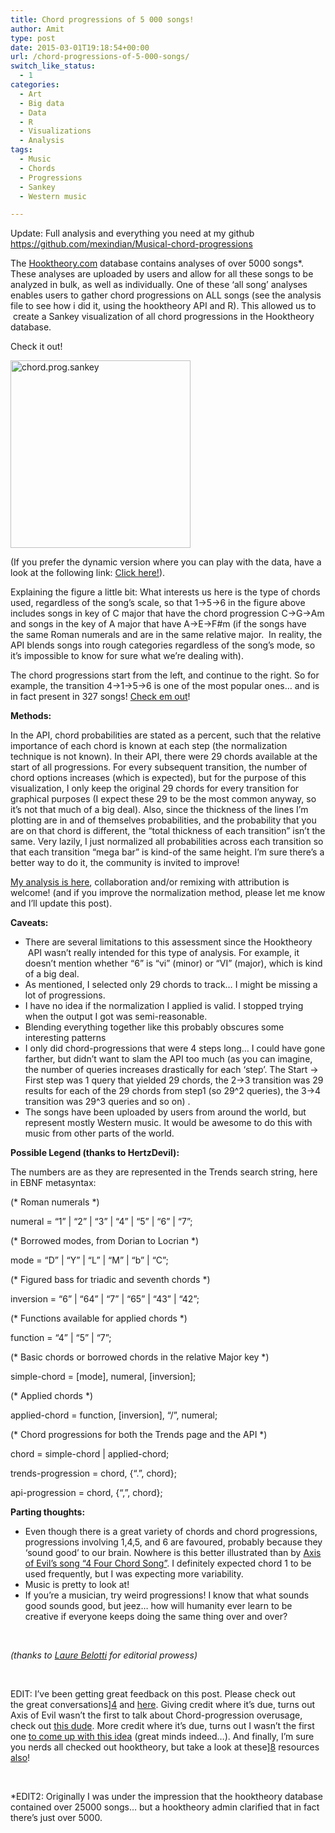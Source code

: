 ```yaml
---
title: Chord progressions of 5 000 songs!
author: Amit
type: post
date: 2015-03-01T19:18:54+00:00
url: /chord-progressions-of-5-000-songs/
switch_like_status:
  - 1
categories:
  - Art
  - Big data
  - Data
  - R
  - Visualizations
  - Analysis
tags:
  - Music
  - Chords
  - Progressions
  - Sankey
  - Western music

---
```

Update: Full analysis and everything you need at my github <https://github.com/mexindian/Musical-chord-progressions>

The <a href="http://www.hooktheory.com/trends" target="_blank">Hooktheory.com</a> database contains analyses of over 5000 songs*. These analyses are uploaded by users and allow for all these songs to be analyzed in bulk, as well as individually. One of these &#8216;all song&#8217; analyses enables users to gather chord progressions on ALL songs (see the analysis file to see how i did it, using the hooktheory API and R). This allowed us to  create a Sankey visualization of all chord progressions in the Hooktheory database.

Check it out!

[<img class="alignnone size-medium wp-image-247" src="https://i1.wp.com/amitkohli.com/wp-content/uploads/2015/02/chord.prog_.sankey.png?resize=288%2C300" alt="chord.prog.sankey" width="288" height="300" srcset="https://i1.wp.com/amitkohli.com/wp-content/uploads/2015/02/chord.prog_.sankey.png?resize=288%2C300 288w, https://i1.wp.com/amitkohli.com/wp-content/uploads/2015/02/chord.prog_.sankey.png?w=677 677w" sizes="(max-width: 288px) 100vw, 288px" data-recalc-dims="1" />][1]

(If you prefer the dynamic version where you can play with the data, have a look at the following link: <a title="Interactive version" href="https://amitkohli.com/wp-content/uploads/2015/02/InteractiveChordProgression.html" target="_blank">Click here!</a>).

Explaining the figure a little bit: What interests us here is the type of chords used, regardless of the song&#8217;s scale, so that 1->5->6 in the figure above includes songs in key of C major that have the chord progression C->G->Am and songs in the key of A major that have A->E->F#m (if the songs have the same Roman numerals and are in the same relative major.  In reality, the API blends songs into rough categories regardless of the song&#8217;s mode, so it&#8217;s impossible to know for sure what we&#8217;re dealing with).

The chord progressions start from the left, and continue to the right. So for example, the transition 4->1->5->6 is one of the most popular ones&#8230; and is in fact present in 327 songs! <a href="http://www.hooktheory.com/trends#node=4.1.5.6&key=rel" target="_blank">Check em out</a>!

**Methods:**

In the API, chord probabilities are stated as a percent, such that the relative importance of each chord is known at each step (the normalization technique is not known). In their API, there were 29 chords available at the start of all progressions. For every subsequent transition, the number of chord options increases (which is expected), but for the purpose of this visualization, I only keep the original 29 chords for every transition for graphical purposes (I expect these 29 to be the most common anyway, so it&#8217;s not that much of a big deal). Also, since the thickness of the lines I&#8217;m plotting are in and of themselves probabilities, and the probability that you are on that chord is different, the &#8220;total thickness of each transition&#8221; isn&#8217;t the same. Very lazily, I just normalized all probabilities across each transition so that each transition &#8220;mega bar&#8221; is kind-of the same height. I&#8217;m sure there&#8217;s a better way to do it, the community is invited to improve!

[My analysis is here][2], collaboration and/or remixing with attribution is welcome! (and if you improve the normalization method, please let me know and I&#8217;ll update this post).

**Caveats:**

  * There are several limitations to this assessment since the Hooktheory  API wasn&#8217;t really intended for this type of analysis. For example, it doesn&#8217;t mention whether &#8220;6&#8221; is &#8220;vi&#8221; (minor) or &#8220;VI&#8221; (major), which is kind of a big deal.
  * As mentioned, I selected only 29 chords to track&#8230; I might be missing a lot of progressions.
  * I have no idea if the normalization I applied is valid. I stopped trying when the output I got was semi-reasonable.
  * Blending everything together like this probably obscures some interesting patterns
  * I only did chord-progressions that were 4 steps long&#8230; I could have gone farther, but didn&#8217;t want to slam the API too much (as you can imagine, the number of queries increases drastically for each &#8216;step&#8217;. The Start -> First step was 1 query that yielded 29 chords, the 2->3 transition was 29 results for each of the 29 chords from step1 (so 29^2 queries), the 3->4 transition was 29^3 queries and so on) .
  * The songs have been uploaded by users from around the world, but represent mostly Western music. It would be awesome to do this with music from other parts of the world.

**Possible Legend (thanks to HertzDevil):**

The numbers are as they are represented in the Trends search string, here in EBNF metasyntax:

(\* Roman numerals \*)
  
numeral = &#8220;1&#8221; | &#8220;2&#8221; | &#8220;3&#8221; | &#8220;4&#8221; | &#8220;5&#8221; | &#8220;6&#8221; | &#8220;7&#8221;;
  
(\* Borrowed modes, from Dorian to Locrian \*)
  
mode = &#8220;D&#8221; | &#8220;Y&#8221; | &#8220;L&#8221; | &#8220;M&#8221; | &#8220;b&#8221; | &#8220;C&#8221;;
  
(\* Figured bass for triadic and seventh chords \*)
  
inversion = &#8220;6&#8221; | &#8220;64&#8221; | &#8220;7&#8221; | &#8220;65&#8221; | &#8220;43&#8221; | &#8220;42&#8221;;
  
(\* Functions available for applied chords \*)
  
function = &#8220;4&#8221; | &#8220;5&#8221; | &#8220;7&#8221;;
  
(\* Basic chords or borrowed chords in the relative Major key \*)
  
simple-chord = [mode], numeral, [inversion];
  
(\* Applied chords \*)
  
applied-chord = function, [inversion], &#8220;/&#8221;, numeral;
  
(\* Chord progressions for both the Trends page and the API \*)
  
chord = simple-chord | applied-chord;
  
trends-progression = chord, {&#8220;.&#8221;, chord};
  
api-progression = chord, {&#8220;,&#8221;, chord};

**Parting thoughts:**

  * Even though there is a great variety of chords and chord progressions, progressions involving 1,4,5, and 6 are favoured, probably because they &#8216;sound good&#8217; to our brain. Nowhere is this better illustrated than by [Axis of Evil&#8217;s song &#8220;4 Four Chord Song&#8221;][3]. I definitely expected chord 1 to be used frequently, but I was expecting more variability.
  * Music is pretty to look at!
  * If you&#8217;re a musician, try weird progressions! I know that what sounds good sounds good, but jeez&#8230; how will humanity ever learn to be creative if everyone keeps doing the same thing over and over?

&nbsp;

_(thanks to <a href="https://www.linkedin.com/profile/view?id=59744871" target="_blank">Laure Belotti</a> for editorial prowess)_

&nbsp;

EDIT: I&#8217;ve been getting great feedback on this post. Please check out the great conversations][4] and [here][5]. Giving credit where it&#8217;s due, turns out Axis of Evil wasn&#8217;t the first to talk about Chord-progression overusage, check out [this dude][6]. More credit where it&#8217;s due, turns out I wasn&#8217;t the first one [to come up with this idea][7] (great minds indeed&#8230;). And finally, I&#8217;m sure you nerds all checked out hooktheory, but take a look at these][8] resources [also][9]!

&nbsp;

*EDIT2: Originally I was under the impression that the hooktheory database contained over 25000 songs&#8230; but a hooktheory admin clarified that in fact there&#8217;s just over 5000.

 [1]: https://i1.wp.com/amitkohli.com/wp-content/uploads/2015/02/chord.prog_.sankey.png
 [2]: https://github.com/mexindian/Musical-chord-progressions
 [3]: https://www.youtube.com/watch?v=5pidokakU4I
 [4]: http://www.reddit.com/r/dataisbeautiful/comments/32ol86/chord_progressions_of_25_000_songs_oc/
 [5]: https://news.ycombinator.com/item?id=9394176
 [6]: https://www.youtube.com/watch?v=JdxkVQy7QLM
 [7]: http://briancort.com/songviz/
 [8]: http://labrosa.ee.columbia.edu/millionsong/
 [9]: http://yanno.eecs.qmul.ac.uk/